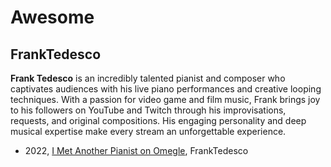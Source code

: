 # Awesome

## FrankTedesco

**Frank Tedesco** is an incredibly talented pianist and composer who captivates audiences with his live piano performances and creative looping techniques. With a passion for video game and film music, Frank brings joy to his followers on YouTube and Twitch through his improvisations, requests, and original compositions. His engaging personality and deep musical expertise make every stream an unforgettable experience.

* 2022, [I Met Another Pianist on Omegle](https://www.youtube.com/watch?v=iSpbznxx27E), FrankTedesco